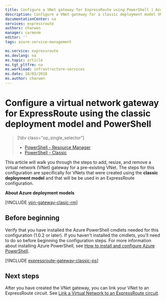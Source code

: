 ```yaml
---
title: Configure a VNet gateway for ExpressRoute using PowerShell | Azure
description: Configure a VNet gateway for a classic deployment model VNet using PowerShell for an ExpressRoute configuration.
documentationCenter: na
services: expressroute
authors: charwen
manager: carmonm
editor: ''
tags: azure-service-management

ms.service: expressroute
ms.devlang: na
ms.topic: article
ms.tgt_pltfrm: na
ms.workload: infrastructure-services
ms.date: 10/03/2016
ms.author: charwen
---
```


# Configure a virtual network gateway for ExpressRoute using the classic deployment model and PowerShell

> [!div class="op_single_selector"]
>- [PowerShell - Resource Manager](/documentation/articles/expressroute/expressroute-howto-add-gateway-resource-manager/)
>- [PowerShell - Classic](/documentation/articles/expressroute/expressroute-howto-add-gateway-classic/)

This article will walk you through the steps to add, resize, and remove a virtual network (VNet) gateway for a pre-existing VNet. The steps for this configuration are specifically for VNets that were created using the **classic deployment model** and that will be be used in an ExpressRoute configuration. 

**About Azure deployment models**

[!INCLUDE [vpn-gateway-clasic-rm](../../includes/vpn-gateway-classic-rm-include.md)] 

## Before beginning

Verify that you have installed the Azure PowerShell cmdlets needed for this configuration (1.0.2 or later). If you haven't installed the cmdlets, you'll need to do so before beginning the configuration steps. For more information about installing Azure PowerShell, see [How to install and configure Azure PowerShell](../powershell-install-configure.md).

[!INCLUDE [expressroute-gateway-classic-ps](../../includes/expressroute-gateway-classic-ps-include.md)]

## Next steps

After you have created the VNet gateway, you can link your VNet to an ExpressRoute circuit. See [Link a Virtual Network to an ExpressRoute circuit](/documentation/articles/expressroute/expressroute-howto-linkvnet-classic/).